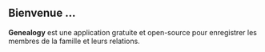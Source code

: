## Bienvenue ...

**Genealogy** est une application gratuite et open-source pour enregistrer les membres de la famille et leurs relations.
